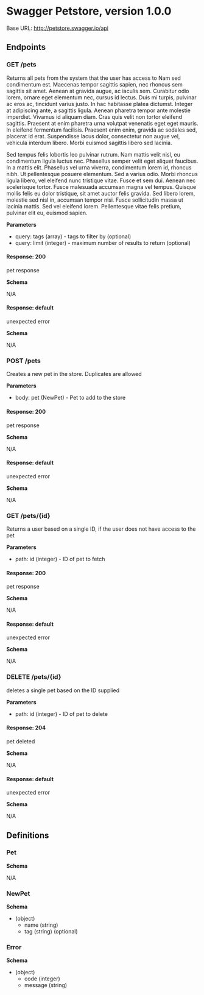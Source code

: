 # Swagger Petstore, version 1.0.0

Base URL: http://petstore.swagger.io/api

## Endpoints

### GET /pets

Returns all pets from the system that the user has access to
Nam sed condimentum est. Maecenas tempor sagittis sapien, nec rhoncus sem sagittis sit amet. Aenean at gravida augue, ac iaculis sem. Curabitur odio lorem, ornare eget elementum nec, cursus id lectus. Duis mi turpis, pulvinar ac eros ac, tincidunt varius justo. In hac habitasse platea dictumst. Integer at adipiscing ante, a sagittis ligula. Aenean pharetra tempor ante molestie imperdiet. Vivamus id aliquam diam. Cras quis velit non tortor eleifend sagittis. Praesent at enim pharetra urna volutpat venenatis eget eget mauris. In eleifend fermentum facilisis. Praesent enim enim, gravida ac sodales sed, placerat id erat. Suspendisse lacus dolor, consectetur non augue vel, vehicula interdum libero. Morbi euismod sagittis libero sed lacinia.

Sed tempus felis lobortis leo pulvinar rutrum. Nam mattis velit nisl, eu condimentum ligula luctus nec. Phasellus semper velit eget aliquet faucibus. In a mattis elit. Phasellus vel urna viverra, condimentum lorem id, rhoncus nibh. Ut pellentesque posuere elementum. Sed a varius odio. Morbi rhoncus ligula libero, vel eleifend nunc tristique vitae. Fusce et sem dui. Aenean nec scelerisque tortor. Fusce malesuada accumsan magna vel tempus. Quisque mollis felis eu dolor tristique, sit amet auctor felis gravida. Sed libero lorem, molestie sed nisl in, accumsan tempor nisi. Fusce sollicitudin massa ut lacinia mattis. Sed vel eleifend lorem. Pellentesque vitae felis pretium, pulvinar elit eu, euismod sapien.


**Parameters**

- query: tags (array) - tags to filter by (optional)
- query: limit (integer) - maximum number of results to return (optional)

#### Response: 200

pet response

**Schema**

N/A

#### Response: default

unexpected error

**Schema**

N/A

### POST /pets

Creates a new pet in the store.  Duplicates are allowed

**Parameters**

- body: pet (NewPet) - Pet to add to the store

#### Response: 200

pet response

**Schema**

N/A

#### Response: default

unexpected error

**Schema**

N/A

### GET /pets/{id}

Returns a user based on a single ID, if the user does not have access to the pet

**Parameters**

- path: id (integer) - ID of pet to fetch

#### Response: 200

pet response

**Schema**

N/A

#### Response: default

unexpected error

**Schema**

N/A

### DELETE /pets/{id}

deletes a single pet based on the ID supplied

**Parameters**

- path: id (integer) - ID of pet to delete

#### Response: 204

pet deleted

**Schema**

N/A

#### Response: default

unexpected error

**Schema**

N/A

## Definitions

### Pet

**Schema**

N/A

### NewPet

**Schema**

- (object)
  - name (string)
  - tag (string) (optional)

### Error

**Schema**

- (object)
  - code (integer)
  - message (string)
